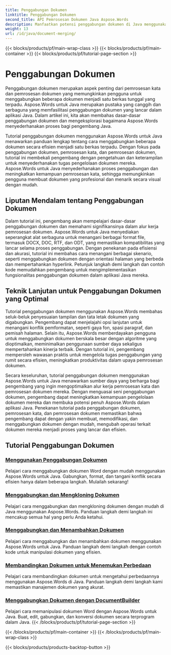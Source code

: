```yaml
---
title: Penggabungan Dokumen
linktitle: Penggabungan Dokumen
second_title: API Pemrosesan Dokumen Java Aspose.Words
description: Manfaatkan potensi penggabungan dokumen di Java menggunakan Aspose.Words! Pelajari cara mengolah kata dan mengolah dokumen secara efisien dengan tutorial terperinci.
weight: 13
url: /id/java/document-merging/
---
```


{{< blocks/products/pf/main-wrap-class >}}
{{< blocks/products/pf/main-container >}}
{{< blocks/products/pf/tutorial-page-section >}}

# Penggabungan Dokumen


Penggabungan dokumen merupakan aspek penting dari pemrosesan kata dan pemrosesan dokumen yang memungkinkan pengguna untuk menggabungkan beberapa dokumen menjadi satu berkas tunggal yang terpadu. Aspose.Words untuk Java merupakan pustaka yang canggih dan serbaguna yang memfasilitasi penggabungan dokumen yang lancar dalam aplikasi Java. Dalam artikel ini, kita akan membahas dasar-dasar penggabungan dokumen dan mengeksplorasi bagaimana Aspose.Words menyederhanakan proses bagi pengembang Java.

Tutorial penggabungan dokumen menggunakan Aspose.Words untuk Java menawarkan panduan lengkap tentang cara menggabungkan beberapa dokumen secara efisien menjadi satu berkas terpadu. Dengan fokus pada penggabungan dokumen, pemrosesan kata, dan pemrosesan dokumen, tutorial ini membekali pengembang dengan pengetahuan dan keterampilan untuk menyederhanakan tugas pengelolaan dokumen mereka. Aspose.Words untuk Java menyederhanakan proses penggabungan dan meningkatkan kemampuan pemrosesan kata, sehingga memungkinkan pengguna membuat dokumen yang profesional dan menarik secara visual dengan mudah.

## Liputan Mendalam tentang Penggabungan Dokumen

Dalam tutorial ini, pengembang akan mempelajari dasar-dasar penggabungan dokumen dan memahami signifikansinya dalam alur kerja pemrosesan dokumen. Aspose.Words untuk Java menyediakan seperangkat alat serbaguna untuk menangani berbagai format file, termasuk DOCX, DOC, RTF, dan ODT, yang memastikan kompatibilitas yang lancar selama proses penggabungan. Dengan penekanan pada efisiensi dan akurasi, tutorial ini membahas cara menangani berbagai skenario, seperti menggabungkan dokumen dengan orientasi halaman yang berbeda dan mempertahankan hyperlink. Petunjuk langkah demi langkah dan contoh kode memudahkan pengembang untuk mengimplementasikan fungsionalitas penggabungan dokumen dalam aplikasi Java mereka.

## Teknik Lanjutan untuk Penggabungan Dokumen yang Optimal

Tutorial penggabungan dokumen menggunakan Aspose.Words membahas seluk-beluk penyesuaian tampilan dan tata letak dokumen yang digabungkan. Pengembang dapat menjelajahi opsi lanjutan untuk menangani konflik pemformatan, seperti gaya fon, spasi paragraf, dan pemisah halaman. Selain itu, Aspose.Words memberdayakan pengguna untuk menggabungkan dokumen berskala besar dengan algoritme yang dioptimalkan, meminimalkan penggunaan sumber daya sekaligus mempertahankan kinerja terbaik. Dengan tutorial ini, pengembang memperoleh wawasan praktis untuk mengelola tugas penggabungan yang rumit secara efisien, meningkatkan produktivitas dalam upaya pemrosesan dokumen.

Secara keseluruhan, tutorial penggabungan dokumen menggunakan Aspose.Words untuk Java menawarkan sumber daya yang berharga bagi pengembang yang ingin mengoptimalkan alur kerja pemrosesan kata dan pemrosesan dokumen mereka. Dengan menguasai seni penggabungan dokumen, pengembang dapat meningkatkan kemampuan pengelolaan dokumen mereka dan membuka potensi penuh Aspose.Words dalam aplikasi Java. Penekanan tutorial pada penggabungan dokumen, pemrosesan kata, dan pemrosesan dokumen memastikan bahwa pengembang dapat dengan yakin membuat, memodifikasi, dan menggabungkan dokumen dengan mudah, mengubah operasi terkait dokumen mereka menjadi proses yang lancar dan efisien.

## Tutorial Penggabungan Dokumen

### [Menggunakan Penggabungan Dokumen](./using-document-merging/)
Pelajari cara menggabungkan dokumen Word dengan mudah menggunakan Aspose.Words untuk Java. Gabungkan, format, dan tangani konflik secara efisien hanya dalam beberapa langkah. Mulailah sekarang!
### [Menggabungkan dan Mengkloning Dokumen](./combining-cloning-documents/)
Pelajari cara menggabungkan dan mengkloning dokumen dengan mudah di Java menggunakan Aspose.Words. Panduan langkah demi langkah ini mencakup semua hal yang perlu Anda ketahui.
### [Menggabungkan dan Menambahkan Dokumen](./joining-appending-documents/)
Pelajari cara menggabungkan dan menambahkan dokumen menggunakan Aspose.Words untuk Java. Panduan langkah demi langkah dengan contoh kode untuk manipulasi dokumen yang efisien.
### [Membandingkan Dokumen untuk Menemukan Perbedaan](./comparing-documents-for-differences/)
Pelajari cara membandingkan dokumen untuk mengetahui perbedaannya menggunakan Aspose.Words di Java. Panduan langkah demi langkah kami memastikan manajemen dokumen yang akurat.
### [Menggabungkan Dokumen dengan DocumentBuilder](./merging-documents-documentbuilder/)
Pelajari cara memanipulasi dokumen Word dengan Aspose.Words untuk Java. Buat, edit, gabungkan, dan konversi dokumen secara terprogram dalam Java.
{{< /blocks/products/pf/tutorial-page-section >}}

{{< /blocks/products/pf/main-container >}}
{{< /blocks/products/pf/main-wrap-class >}}

{{< blocks/products/products-backtop-button >}}
